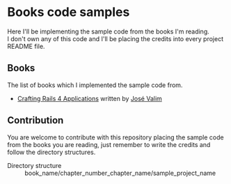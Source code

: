 Books code samples
================================

Here I'll be implementing the sample code from the books I'm reading.   
I don't own any of this code and I'll be placing the credits into every project README file.

Books
-------------------------

The list of books which I implemented the sample code from.   

* [Crafting Rails 4 Applications][1] written by [José Valim][2]

Contribution
-------------------------

You are welcome to contribute with this repository placing the sample code from the books you are reading, just remember to write the credits and follow the directory structures.   

<dl>
  <dt>Directory structure</dt>
  <dd>book_name/chapter_number_chapter_name/sample_project_name</dd>
</dl>

[1]: http://pragprog.com/book/jvrails2/crafting-rails-4-applications
[2]: https://twitter.com/josevalim
